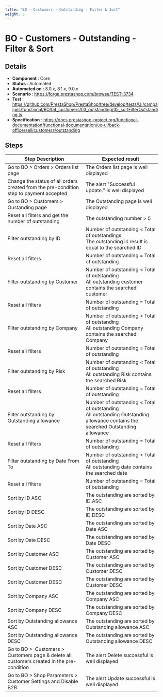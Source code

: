 ```yaml
---
title: "BO - Customers - Outstanding - Filter & Sort"
weight: 5
---
```


# BO - Customers - Outstanding - Filter & Sort
## Details
* **Component** : Core
* **Status** : Automated
* **Automated on** : 8.0.x, 8.1.x, 9.0.x
* **Scenario** : https://forge.prestashop.com/browse/TEST-3734
* **Test** : https://github.com/PrestaShop/PrestaShop/tree/develop/tests/UI/campaigns/functional/BO/04_customers/03_outstanding/05_sortFilterOutstanding.ts
* **Specification** : https://docs.prestashop-project.org/functional-documentation/functional-documentation/ux-ui/back-office/sell/customers/outstanding

## Steps
| Step Description | Expected result |
| ----- | ----- |
| Go to BO > Orders > Orders list page | The Orders list page is well displayed |
| Change the status of all orders created from the pre-condition step to payment accepted | The alert "Successful update." is well displayed |
| Go to BO > Customers > Oustanding page | The Outstanding page is well displayed |
| Reset all filters and get the number of outstanding | The outstanding number > 0 |
| Filter outstanding by ID | Number of outstanding < Total of outstandings<br>The outstanding id result is equal to the searched ID |
| Reset all filters | Number of outstanding = Total of outstanding |
| Filter outstanding by Customer | Number of outstanding < Total of outstanding<br>All outstanding customer contains the searched customer |
| Reset all filters | Number of outstanding = Total of outstanding |
| Filter outstanding by Company | Number of outstanding < Total of outstanding<br>All outstanding Company contains the searched Company |
| Reset all filters | Number of outstanding = Total of outstanding |
| Filter outstanding by Risk | Number of outstanding < Total of outstanding<br>All outstanding Risk contains the searched Risk |
| Reset all filters | Number of outstanding = Total of outstanding |
| Filter outstanding by Outstanding allowance | Number of outstanding < Total of outstanding<br>All outstanding Outstanding allowance contains the searched Outstanding allowance |
| Reset all filters | Number of outstanding = Total of outstanding |
| Filter outstanding by Date From To | Number of outstanding < Total of outstanding<br>All outstanding date contains the searched date |
| Reset all filters | Number of outstanding = Total of outstanding |
| Sort by ID ASC | The outstanding are sorted by ID ASC |
| Sort by ID DESC | The outstanding are sorted by ID DESC |
| Sort by Date ASC | The outstanding are sorted by Date ASC |
| Sort by Date DESC | The outstanding are sorted by Date DESC |
| Sort by Customer ASC | The outstanding are sorted by Customer ASC |
| Sort by Customer DESC | The outstanding are sorted by Customer DESC |
| Sort by Customer DESC | The outstanding are sorted by Customer DESC |
| Sort by Company ASC | The outstanding are sorted by Company ASC |
| Sort by Company DESC | The outstanding are sorted by Company DESC |
| Sort by Outstanding allowance ASC | The outstanding are sorted by Outstanding allowance ASC |
| Sort by Outstanding allowance DESC | The outstanding are sorted by Outstanding allowance DESC |
| Go to BO >  Customers > Customers page & delete all customers created in the pre-condition | The alert Delete successful is well displayed |
| Go to BO > Shop Parameters > Customer Settings and Disable B2B | The alert Update successful is well displayed |
